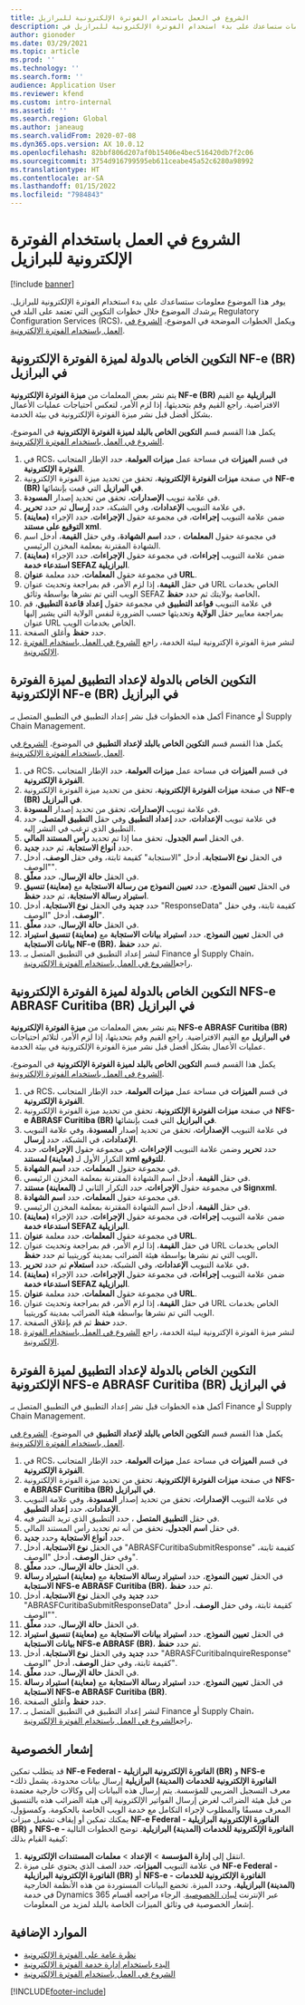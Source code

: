 ```yaml
---
title: الشروع في العمل باستخدام الفوترة الإلكترونية للبرازيل
description: يوفر هذا الموضوع معلومات ستساعدك على بدء استخدام الفوترة الإلكترونية للبرازيل في Finance وSupply Chain Management.
author: gionoder
ms.date: 03/29/2021
ms.topic: article
ms.prod: ''
ms.technology: ''
ms.search.form: ''
audience: Application User
ms.reviewer: kfend
ms.custom: intro-internal
ms.assetid: ''
ms.search.region: Global
ms.author: janeaug
ms.search.validFrom: 2020-07-08
ms.dyn365.ops.version: AX 10.0.12
ms.openlocfilehash: 82bbf806d207af0b15406e4bec516420db7f2c06
ms.sourcegitcommit: 3754d916799595eb611ceabe45a52c6280a98992
ms.translationtype: HT
ms.contentlocale: ar-SA
ms.lasthandoff: 01/15/2022
ms.locfileid: "7984843"
---
```

# <a name="get-started-with-electronic-invoicing-for-brazil"></a>الشروع في العمل باستخدام الفوترة الإلكترونية للبرازيل 

[!include [banner](../includes/banner.md)]

يوفر هذا الموضوع معلومات ستساعدك على بدء استخدام الفوترة الإلكترونية للبرازيل. يرشدك الموضوع خلال خطوات التكوين التي تعتمد على البلد في Regulatory Configuration Services (RCS)، ويكمل الخطوات الموضحة في الموضوع، [الشروع في العمل باستخدام الفوترة الإلكترونية](e-invoicing-get-started.md).

## <a name="country-specific-configuration-for-brazilian-nf-e-br-electronic-invoicing-feature"></a>التكوين الخاص بالدولة لميزة الفوترة الإلكترونية NF-e (BR) في البرازيل

يتم نشر بعض المعلمات من **ميزة الفوترة الإلكترونية NF-e (BR) البرازيلية** مع القيم الافتراضية. راجع القيم وقم بتحديثها، إذا لزم الأمر، لتعكس احتياجات عمليات الأعمال بشكل أفضل قبل نشر ميزة الفوترة الإلكترونية في بيئة الخدمة.

يكمل هذا القسم قسم **التكوين الخاص بالبلد لميزة الفوترة الإلكترونية** في الموضوع، [الشروع في العمل باستخدام الفوترة الإلكترونية](e-invoicing-get-started.md).

1. في RCS، في قسم **الميزات** في مساحة عمل **ميزات العولمة**، حدد الإطار المتجانب **الفوترة الإلكترونية**.
2. في صفحة **ميزات الفوترة الإلكترونية**، تحقق من تحديد ميزة الفوترة الإلكترونية **NF-e (BR) في البرازيل** التي قمت بإنشائها.
3. في علامة تبويب **الإصدارات**، تحقق من تحديد إصدار **المسودة**.
4. في علامة التبويب **الإعدادات**، وفي الشبكة، حدد **إرسال** ثم حدد **تحرير.**
5. ضمن علامة التبويب **إجراءات**، في مجموعة حقول **الإجراءات**، حدد الإجراء **(معاينة) التوقيع على مستند xml**.
6. في مجموعة حقول **المعلمات** ، حدد **اسم الشهادة**، وفي حقل **القيمة**، أدخل اسم الشهادة المقترنة بمعلمة المخزن الرئيسي.
7. ضمن علامة التبويب **إجراءات**، في مجموعة حقول **الإجراءات**، حدد الإجراء **(معاينة) استدعاء خدمة SEFAZ البرازيلية**.
8. في مجموعة حقول **المعلمات**، حدد معلمة **عنوان URL**.
9. في حقل **القيمة**، إذا لزم الأمر، قم بمراجعة وتحديث عنوان URL الخاص بخدمات الويب التي تم نشرها بواسطة وثائق SEFAZ الخاصة بولايتك ثم حدد **حفظ.**
10. في علامة التبويب **قواعد التطبيق** في مجموعة حقول **إعداد  قاعدة التطبيق**، قم بمراجعة معايير حقل **الولاية** وتحديثها حسب الضرورة لنفس الولاية التي يشير إليها عنوان URL الخاص بخدمات الويب.
11. حدد **حفظ** وأغلق الصفحة.
12. لنشر ميزة الفوترة الإكترونية لبيئة الخدمة، راجع [الشروع في العمل باستخدام الفوترة الإلكترونية](e-invoicing-get-started.md).

## <a name="country-specific-configuration-of-application-setup-for-brazilian-nf-e-br-electronic-invoicing-feature"></a>التكوين الخاص بالدولة لإعداد التطبيق لميزة الفوترة الإلكترونية NF-e (BR) في البرازيل

أكمل هذه الخطوات قبل نشر إعداد التطبيق في التطبيق المتصل بـ Finance أو Supply Chain Management.

يكمل هذا القسم قسم **التكوين الخاص بالبلد لإعداد التطبيق** في الموضوع، [الشروع في العمل باستخدام الفوترة الإلكترونية](e-invoicing-get-started.md).

1. في RCS، في قسم **الميزات** في مساحة عمل **ميزات العولمة**، حدد الإطار المتجانب **الفوترة الإلكترونية**.
2. في صفحة **ميزات الفوترة الإلكترونية**، تحقق من تحديد ميزة الفوترة الإلكترونية **NF-e (BR) في البرازيل**.
3. في علامة تبويب **الإصدارات**، تحقق من تحديد إصدار **المسودة**.
4. في علامة تبويب **الإعدادات**، حدد **إعداد التطبيق** وفي حقل **التطبيق المتصل**، حدد التطبيق الذي ترغب في النشر إليه.
5. في الحقل **اسم الجدول**، تحقق مما إذا تم تحديد **رأس المستند المالي**.
6. حدد **أنواع الاستجابة**، ثم حدد **جديد**.
7. في الحقل **نوع الاستجابة**، أدخل "الاستجابة" كقيمة ثابتة، وفي حقل **الوصف**، أدخل "الوصف".
8. في الحقل **حالة الإرسال**، حدد **معلّق**.
9. في الحقل **تعيين النموذج**، حدد **تعيين النموذج من رسالة الاستجابة** مع **(معاينة) تنسيق استيراد رسالة الاستجابة**، ثم حدد **حفظ**.
10. حدد **جديد** وفي الحقل **نوع الاستجابة**، أدخل "ResponseData" كقيمة ثابتة، وفي حقل **الوصف**، أدخل "الوصف".
11. في الحقل **حالة الإرسال**، حدد **معلّق**.
12. في الحقل **تعيين النموذج**، حدد **استيراد بيانات الاستجابة** مع **(معاينة) تنسيق استيراد بيانات الاستجابة NF-e (BR)**، ثم حدد **حفظ**.
13. لنشر إعداد التطبيق في التطبيق المتصل بـ Finance أو Supply Chain، راجع[الشروع في العمل باستخدام الفوترة الإلكترونية](e-invoicing-get-started.md).

## <a name="country-specific-configuration-for-brazilian-nfs-e-abrasf-curitiba-br-electronic-invoicing-feature"></a>التكوين الخاص بالدولة لميزة الفوترة الإلكترونية NFS-e ABRASF Curitiba (BR) في البرازيل

يتم نشر بعض المعلمات من **ميزة الفوترة الإلكترونية NFS-e ABRASF Curitiba (BR) في البرازيل** مع القيم الافتراضية. راجع القيم وقم بتحديثها، إذا لزم الأمر، لتلائم احتياجات عمليات الأعمال بشكل أفضل قبل نشر ميزة الفوترة الإلكترونية في بيئة الخدمة.

يكمل هذا القسم قسم **التكوين الخاص بالبلد لميزة الفوترة الإلكترونية** في الموضوع، [الشروع في العمل باستخدام الفوترة الإلكترونية](e-invoicing-get-started.md).

1. في RCS، في قسم **الميزات** في مساحة عمل **ميزات العولمة**، حدد الإطار المتجانب **الفوترة الإلكترونية**.
2. في صفحة **ميزات الفوترة الإلكترونية**، تحقق من تحديد ميزة الفوترة الإلكترونية **NFS-e ABRASF Curitiba (BR) في البرازيل** التي قمت بإنشائها.
3. في علامة التبويب **الإصدارات**، تحقق من تحديد إصدار **المسودة**، وفي علامة التبويب **الإعدادات**، في الشبكة، حدد **إرسال**.
4. حدد **تحرير** وضمن علامة التبويب **الإجراءات**، في مجموعة حقول **الإجراءات**، حدد التكرار الأول لـ **(معاينة) لمستند xml للتوقيع**.
5. في مجموعة حقول **المعلمات**، حدد **اسم الشهادة**.
6. في حقل **القيمة**، أدخل اسم الشهادة المقترنة بمعلمة المخزن الرئيسي.
7. في مجموعة حقول **الإجراءات**، حدد التكرار الثاني لـ **(المعاينة) مستند Signxml**.
8. في مجموعة حقول **المعلمات**، حدد **اسم الشهادة**.
9. في حقل **القيمة**، أدخل اسم الشهادة المقترنة بمعلمة المخزن الرئيسي.
10. ضمن علامة التبويب **إجراءات**، في مجموعة حقول **الإجراءات**، حدد الإجراء **(معاينة) استدعاء خدمة SEFAZ البرازيلية**.
11. في مجموعة حقول **المعلمات**، حدد معلمة **عنوان URL**.
12. في حقل **القيمة**، إذا لزم الأمر، قم بمراجعة وتحديث عنوان URL الخاص بخدمات الويب التي تم نشرها بواسطة هيئة الضرائب بمدينة كوريتيبا ثم حدد **حفظ.**
13. في علامة التبويب **الإعدادات**، وفي الشبكة، حدد **استعلام** ثم حدد **تحرير.**
14. ضمن علامة التبويب **إجراءات**، في مجموعة حقول **الإجراءات**، حدد الإجراء **(معاينة) استدعاء خدمة SEFAZ البرازيلية**.
15. في مجموعة حقول **المعلمات**، حدد معلمة **عنوان URL**.
16. في حقل **القيمة**، إذا لزم الأمر، قم بمراجعة وتحديث عنوان URL الخاص بخدمات الويب التي تم نشرها بواسطة هيئة الضرائب بمدينة كوريتيبا.
17. حدد **حفظ** ثم قم بإغلاق الصفحة.
18. لنشر ميزة الفوترة الإكترونية لبيئة الخدمة، راجع [الشروع في العمل باستخدام الفوترة الإلكترونية](e-invoicing-get-started.md).

## <a name="country-specific-configuration-of-application-setup-for-brazilian-nfs-e-abrasf-curitiba-br-electronic-invoicing-feature"></a>التكوين الخاص بالدولة لإعداد التطبيق لميزة الفوترة الإلكترونية NFS-e ABRASF Curitiba (BR) في البرازيل

أكمل هذه الخطوات قبل نشر إعداد التطبيق في التطبيق المتصل بـ Finance أو Supply Chain Management.

يكمل هذا القسم قسم **التكوين الخاص بالبلد لإعداد التطبيق** في الموضوع، [الشروع في العمل باستخدام الفوترة الإلكترونية](e-invoicing-get-started.md).

1. في RCS، في قسم **الميزات** في مساحة عمل **ميزات العولمة**، حدد الإطار المتجانب **الفوترة الإلكترونية**.
2. في صفحة **ميزات الفوترة الإلكترونية**، تحقق من تحديد ميزة الفوترة الإلكترونية **NFS-e ABRASF Curitiba (BR) في البرازيل**.
3. في علامة التبويب **الإصدارات**، تحقق من تحديد إصدار **المسودة**، وفي علامة التبويب **الإعدادات**، حدد **إعداد التطبيق**.
4. في حقل **التطبيق المتصل** ، حدد التطبيق الذي تريد النشر فيه.
5. في حقل **اسم الجدول**، تحقق من أنه تم تحديد رأس المستند المالي.
6. حدد **أنواع الاستجابة** وحدد **جديد**.
7. في الحقل **نوع الاستجابة**، أدخل "ABRASFCuritibaSubmitResponse" كقيمة ثابتة، وفي حقل **الوصف**، أدخل "الوصف".
8. في الحقل **حالة الإرسال**، حدد **معلّق**.
9. في الحقل **تعيين النموذج**، حدد **استيراد رسالة الاستجابة** مع **(معاينة) استيراد رسالة الاستجابة NFS-e ABRASF Curitiba (BR)**، ثم حدد **حفظ**.
10. حدد **جديد** وفي الحقل **نوع الاستجابة**، أدخل "ABRASFCuritibaSubmitResponseData" كقيمة ثابتة، وفي حقل **الوصف**، أدخل "الوصف".
11. في الحقل **حالة الإرسال**، حدد **معلّق**.
12. في الحقل **تعيين النموذج**، حدد **استيراد بيانات الاستجابة** مع **(معاينة) تنسيق استيراد بيانات الاستجابة NFS-e ABRASF (BR)**، ثم حدد **حفظ**.
13. حدد **جديد** وفي الحقل **نوع الاستجابة**، أدخل "ABRASFCuritibaInquireResponse" كقيمة ثابتة، وفي حقل **الوصف**، أدخل "الوصف".
14. في الحقل **حالة الإرسال**، حدد **معلّق**.
15. في الحقل **تعيين النموذج**، حدد **استيراد رسالة الاستجابة** مع **(معاينة) استيراد رسالة الاستجابة NFS-e ABRASF Curitiba (BR)**.
16. حدد **حفظ** وأغلق الصفحة.
17. لنشر إعداد التطبيق في التطبيق المتصل بـ Finance أو Supply Chain، راجع[الشروع في العمل باستخدام الفوترة الإلكترونية](e-invoicing-get-started.md).

## <a name="privacy-notice"></a>إشعار الخصوصية
قد يتطلب تمكين **NF-e Federal - الفاتورة الإلكترونية البرازيلية (BR)** و **NFS-e -الفاتورة الإلكترونية للخدمات (المدينة) البرازيلية** إرسال بيانات محدودة، يشمل ذلك معرف التسجيل الضريبي للمؤسسة. يتم إرسال هذه البيانات إلى وكالات خارجية معتمدة من قبل هيئة الضرائب لغرض إرسال الفواتير الإلكترونية إلى هيئة الضرائب هذه بالتنسيق المعرف مسبقًا والمطلوب لإجراء التكامل مع خدمة الويب الخاصة بالحكومة. وكمسؤول، يمكنك تمكين أو إيقاف تشغيل ميزات **NF-e Federal - الفاتورة الإلكترونية البرازيلية (BR)** و **NFS-e - الفاتورة الإلكترونية للخدمات (المدينة) البرازيلية**. توضح الخطوات التالية كيفية القيام بذلك: 

1. انتقل إلى **إدارة المؤسسة** > **الإعداد** > **معلمات المستندات الإلكترونية**. 
2. في علامة التبويب **الميزات**، حدد الصف الذي يحتوي على ميزة **NF-e Federal - الفاتورة الإلكترونية البرازيلية (BR)** أو **NFS-e - الفاتورة الإلكترونية للخدمات (المدينة) البرازيلية**، وحدد الميزة. تخضع البيانات المستوردة من هذه الأنظمة الخارجية في خدمة Dynamics 365 عبر الإنترنت [لبيان الخصوصية](https://go.microsoft.com/fwlink/?LinkId=512132). الرجاء مراجعه أقسام إشعار الخصوصية في وثائق الميزات الخاصة بالبلد لمزيد من المعلومات.

## <a name="additional-resources"></a>الموارد الإضافية

- [نظرة عامة على الفوترة الإلكترونية](e-invoicing-service-overview.md)
- [البدء باستخدام إدارة خدمة الفوترة الإلكترونية](e-invoicing-get-started-service-administration.md)
- [الشروع في العمل باستخدام الفوترة الإلكترونية](e-invoicing-get-started.md)


[!INCLUDE[footer-include](../../includes/footer-banner.md)]
